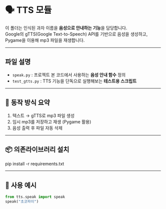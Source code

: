 # 🗣️ TTS 모듈

이 폴더는 인식된 과자 이름을 **음성으로 안내하는 기능**을 담당합니다.  
Google의 gTTS(Google Text-to-Speech) API를 기반으로 음성을 생성하고,  
Pygame을 이용해 mp3 파일을 재생합니다.

---

## 파일 설명

- `speak.py` : 프로젝트 본 코드에서 사용하는 **음성 안내 함수** 정의 
- `test_gtts.py` : TTS 기능을 단독으로 실행해보는 **테스트용 스크립트**

---

## 🔧 동작 방식 요약

1. 텍스트 → gTTS로 mp3 파일 생성
2. 임시 mp3를 저장하고 재생 (Pygame 활용)
3. 음성 출력 후 파일 자동 삭제

---


## 📦 의존라이브러리 설치 

pip install -r requirements.txt

---

## 🧪 사용 예시

```python
from tts.speak import speak
speak("초코파이")


